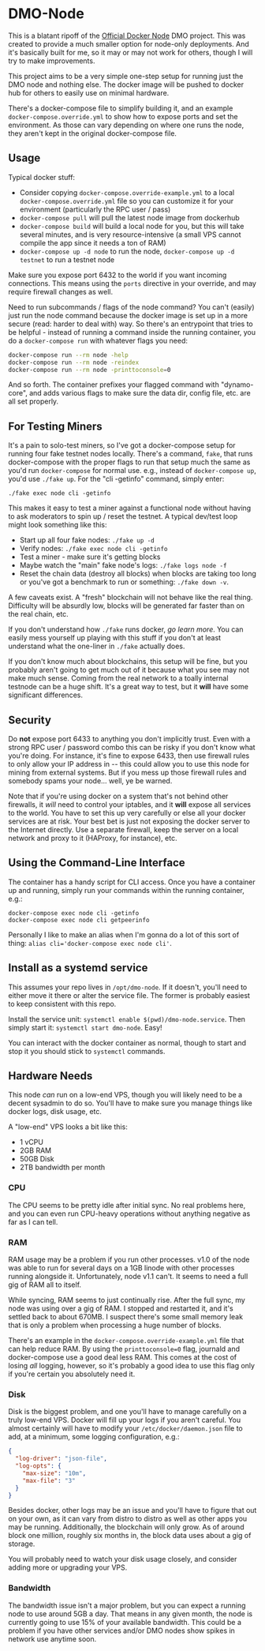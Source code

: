 # DMO-Node

This is a blatant ripoff of the
[Official Docker Node](https://github.com/dynamofoundation/docker-node) DMO
project. This was created to provide a much smaller option for node-only
deployments. And it's basically built for me, so it may or may not work for
others, though I will try to make improvements.

This project aims to be a very simple one-step setup for running just the DMO
node and nothing else. The docker image will be pushed to docker hub for others
to easily use on minimal hardware.

There's a docker-compose file to simplify building it, and an example
`docker-compose.override.yml` to show how to expose ports and set the
environment. As those can vary depending on where one runs the node, they
aren't kept in the original docker-compose file.

## Usage

Typical docker stuff:

- Consider copying `docker-compose.override-example.yml` to a local
  `docker-compose.override.yml` file so you can customize it for your
  environment (particularly the RPC user / pass)
- `docker-compose pull` will pull the latest node image from dockerhub
- `docker-compose build` will build a local node for you, but this will take
  several minutes, and is very resource-intensive (a small VPS cannot compile
  the app since it needs a ton of RAM)
- `docker-compose up -d node` to run the node, `docker-compose up -d testnet`
  to run a testnet node

Make sure you expose port 6432 to the world if you want incoming connections.
This means using the `ports` directive in your override, and may require
firewall changes as well.

Need to run subcommands / flags of the node command? You can't (easily) just
run the node command because the docker image is set up in a more secure (read:
harder to deal with) way. So there's an entrypoint that tries to be helpful -
instead of running a command inside the running container, you do a
`docker-compose run` with whatever flags you need:

```bash
docker-compose run --rm node -help
docker-compose run --rm node -reindex
docker-compose run --rm node -printtoconsole=0
```

And so forth. The container prefixes your flagged command with "dynamo-core",
and adds various flags to make sure the data dir, config file, etc. are all set
properly.

## For Testing Miners

It's a pain to solo-test miners, so I've got a docker-compose setup for running
four fake testnet nodes locally. There's a command, `fake`, that runs
docker-compose with the proper flags to run that setup much the same as you'd
run `docker-compose` for normal use. e.g., instead of `docker-compose up`,
you'd use `./fake up`. For the "cli -getinfo" command, simply enter:

    ./fake exec node cli -getinfo

This makes it easy to test a miner against a functional node without having to
ask moderators to spin up / reset the testnet. A typical dev/test loop might
look something like this:

- Start up all four fake nodes: `./fake up -d`
- Verify nodes: `./fake exec node cli -getinfo`
- Test a miner - make sure it's getting blocks
- Maybe watch the "main" fake node's logs: `./fake logs node -f`
- Reset the chain data (destroy all blocks) when blocks are taking too long or
  you've got a benchmark to run or something: `./fake down -v`.

A few caveats exist. A "fresh" blockchain will not behave like the real thing.
Difficulty will be absurdly low, blocks will be generated far faster than on
the real chain, etc.

If you don't understand how `./fake` runs docker, *go learn more*. You can
easily mess yourself up playing with this stuff if you don't at least
understand what the one-liner in `./fake` actually does.

If you don't know much about blockchains, this setup will be fine, but you
probably aren't going to get much out of it because what you see may not make
much sense. Coming from the real network to a toally internal testnode can be a
huge shift. It's a great way to test, but it **will** have some significant
differences.

## Security

Do **not** expose port 6433 to anything you don't implicitly trust. Even with a
strong RPC user / password combo this can be risky if you don't know what
you're doing. For instance, it's fine to expose 6433, then use firewall rules
to only allow your IP address in -- this could allow you to use this node for
mining from external systems. But if you mess up those firewall rules and
somebody spams your node... well, ye be warned.

Note that if you're using docker on a system that's not behind other firewalls,
it *will* need to control your iptables, and it **will** expose all services to
the world. You have to set this up very carefully or else all your docker
services are at risk. Your best bet is just not exposing the docker server to
the Internet directly. Use a separate firewall, keep the server on a local
network and proxy to it (HAProxy, for instance), etc.

## Using the Command-Line Interface

The container has a handy script for CLI access. Once you have a container up
and running, simply run your commands within the running container, e.g.:

```
docker-compose exec node cli -getinfo
docker-compose exec node cli getpeerinfo
```

Personally I like to make an alias when I'm gonna do a lot of this sort of
thing: `alias cli='docker-compose exec node cli'`.

## Install as a systemd service

This assumes your repo lives in `/opt/dmo-node`. If it doesn't, you'll need to
either move it there or alter the service file. The former is probably easiest
to keep consistent with this repo.

Install the service unit: `systemctl enable $(pwd)/dmo-node.service`. Then
simply start it: `systemctl start dmo-node`. Easy!

You can interact with the docker container as normal, though to start and stop
it you should stick to `systemctl` commands.

## Hardware Needs

This node *can* run on a low-end VPS, though you will likely need to be a
decent sysadmin to do so. You'll have to make sure you manage things like
docker logs, disk usage, etc.

A "low-end" VPS looks a bit like this:

- 1 vCPU
- 2GB RAM
- 50GB Disk
- 2TB bandwidth per month

### CPU

The CPU seems to be pretty idle after initial sync. No real problems here, and
you can even run CPU-heavy operations without anything negative as far as I can
tell.

### RAM

RAM usage may be a problem if you run other processes. v1.0 of the node was
able to run for several days on a 1GB linode with other processes running
alongside it. Unfortunately, node v1.1 can't. It seems to need a full gig of
RAM all to itself.

While syncing, RAM seems to just continually rise. After the full sync, my node
was using over a gig of RAM. I stopped and restarted it, and it's settled back
to about 670MB. I suspect there's some small memory leak that is only a problem
when processing a huge number of blocks.

There's an example in the `docker-compose.override-example.yml` file that can
help reduce RAM. By using the `printtoconsole=0` flag, journald and
docker-compose use a good deal less RAM. This comes at the cost of losing *all*
logging, however, so it's probably a good idea to use this flag only if you're
certain you absolutely need it.

### Disk

Disk is the biggest problem, and one you'll have to manage carefully on a truly
low-end VPS. Docker will fill up your logs if you aren't careful. You almost
certainly will have to modify your `/etc/docker/daemon.json` file to add, at a
minimum, some logging configuration, e.g.:

```json
{
  "log-driver": "json-file",
  "log-opts": {
    "max-size": "10m",
    "max-file": "3"
  }
}
```

Besides docker, other logs may be an issue and you'll have to figure that out
on your own, as it can vary from distro to distro as well as other apps you may
be running. Additionally, the blockchain will only grow. As of around block one
million, roughly six months in, the block data uses about a gig of storage.

You will probably need to watch your disk usage closely, and consider adding
more or upgrading your VPS.

### Bandwidth

The bandwidth issue isn't a major problem, but you can expect a running node to
use around 5GB a day. That means in any given month, the node is currently
going to use 15% of your available bandwidth. This could be a problem if you
have other services and/or DMO nodes show spikes in network use anytime soon.
